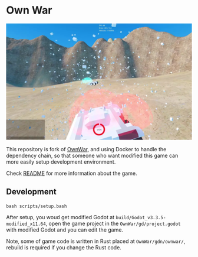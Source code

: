 # Own War

![](./img//hero.webp)

This repository is fork of [OwnWar](https://github.com/Demindiro/OwnWar), and using Docker to handle the dependency chain, so that someone who want modified this game can more easily setup development environment.

Check [README](./OwnWar/README.md) for more information about the game.

## Development

```shell
bash scripts/setup.bash
```

After setup, you woud get modified Godot at `build/Godot_v3.3.5-modified_x11.64`, open the game project in the `OwnWar/gd/project.godot` with modified Godot and you can edit the game.

Note, some of game code is written in Rust placed at `OwnWar/gdn/ownwar/`, rebuild is required if you change the Rust code.